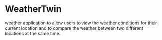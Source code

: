 # WeatherTwin
weather application to allow users to view the weather conditions for their current location and to compare the weather between two different locations at the same time.
